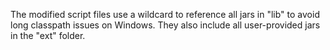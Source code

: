 The modified script files use a wildcard to reference all jars in "lib" to avoid long
classpath issues on Windows. They also include all user-provided jars in the "ext" folder.
